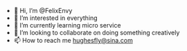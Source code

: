 - 👋 Hi, I’m @FelixEnvy
- 👀 I’m interested in everything
- 🌱 I’m currently learning micro service
- 💞️ I’m looking to collaborate on doing something creatively
- 📫 How to reach me hughesfly@sina.com

<!---
FelixEnvy/FelixEnvy is a ✨ special ✨ repository because its `README.md` (this file) appears on your GitHub profile.
You can click the Preview link to take a look at your changes.
--->
